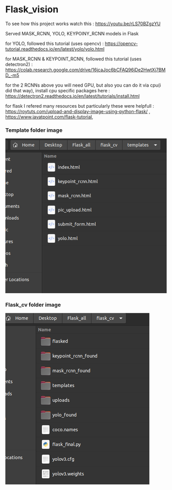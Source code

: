 # Flask_vision

To see how this project works watch this : https://youtu.be/rLS70BZgzYU

Served MASK_RCNN, YOLO, KEYPOINY_RCNN models in Flask

for YOLO, followed this tutorial (uses opencv) : https://opencv-tutorial.readthedocs.io/en/latest/yolo/yolo.html

for MASK_RCNN & KEYPOINT_RCNN, followed this tutorial (uses detectron2) : https://colab.research.google.com/drive/16jcaJoc6bCFAQ96jDe2HwtXj7BMD_-m5

for the 2 RCNNs above you will need GPU, but also you can do it via cpu(i did that way), install cpu specific packages here : https://detectron2.readthedocs.io/en/latest/tutorials/install.html 

for flask I refered many resources but particularly these were helpfull : https://roytuts.com/upload-and-display-image-using-python-flask/ , https://www.javatpoint.com/flask-tutorial, 

### Template folder image

![template folder](https://github.com/Arnavdas/Flask_vision/blob/master/flask-SS2.png)
 
### Flask_cv folder image

![flask_cv folder](https://github.com/Arnavdas/Flask_vision/blob/master/flask_SS3.png)

 

